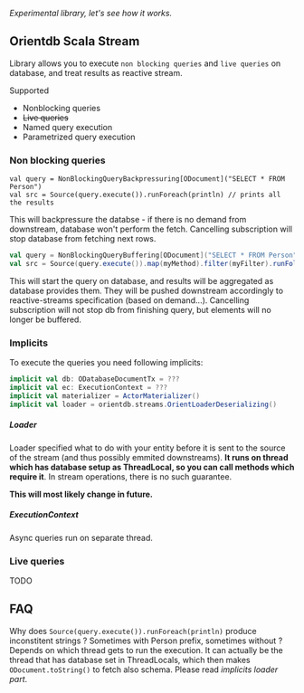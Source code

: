 _Experimental library, let's see how it works._

## Orientdb Scala Stream

Library allows you to execute `non blocking queries` and `live queries` on database, and treat results as reactive stream.

Supported
- Nonblocking queries
- ~~Live queries~~
- Named query execution
- Parametrized query execution

### Non blocking queries
```scalar
val query = NonBlockingQueryBackpressuring[ODocument]("SELECT * FROM Person")
val src = Source(query.execute()).runForeach(println) // prints all the results
```
This will backpressure the databse - if there is no demand from downstream, database won't perform the fetch. Cancelling subscription will stop database from fetching next rows. 

```scala
val query = NonBlockingQueryBuffering[ODocument]("SELECT * FROM Person")
val src = Source(query.execute()).map(myMethod).filter(myFilter).runFold(...) 
```
This will start the query on database, and results will be aggregated as database provides them. They will be pushed downstream accordingly to reactive-streams specification (based on demand...). Cancelling subscription will not stop db from finishing query, but elements will no longer be buffered.

### Implicits

To execute the queries you need following implicits:
```scala
implicit val db: ODatabaseDocumentTx = ???
implicit val ec: ExecutionContext = ???
implicit val materializer = ActorMaterializer()
implicit val loader = orientdb.streams.OrientLoaderDeserializing()
```
##### Loader
Loader specified what to do with your entity before it is sent to the source of the stream (and thus possibly emmited downstreams). **It runs on thread which has database setup as ThreadLocal, so you can call methods which require it**. In stream operations, there is no such guarantee.

**This will most likely change in future.**

##### ExecutionContext
Async queries run on separate thread.

### Live queries
TODO

## FAQ
Why does `Source(query.execute()).runForeach(println)` produce inconstitent strings ? Sometimes with Person prefix, sometimes without ?
Depends on which thread gets to run the execution. It can actually be the thread that has database set in ThreadLocals, which then makes `ODocument.toString()` to fetch also schema. Please read _implicits loader part_.
